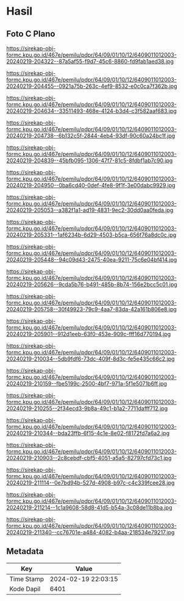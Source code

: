 # Hasil

## Foto C Plano

https://sirekap-obj-formc.kpu.go.id/467e/pemilu/pdpr/64/09/01/10/12/6409011012003-20240219-204322--87a5af55-f9d7-45c6-8860-fd9fab1aed38.jpg

https://sirekap-obj-formc.kpu.go.id/467e/pemilu/pdpr/64/09/01/10/12/6409011012003-20240219-204455--0921a75b-263c-4ef9-8532-e0c0ca7f362b.jpg

https://sirekap-obj-formc.kpu.go.id/467e/pemilu/pdpr/64/09/01/10/12/6409011012003-20240219-204634--33511493-468e-4124-b3d4-c3f582aaf683.jpg

https://sirekap-obj-formc.kpu.go.id/467e/pemilu/pdpr/64/09/01/10/12/6409011012003-20240219-204738--6b132c5f-2844-4eb4-93df-90c60a24bc1f.jpg

https://sirekap-obj-formc.kpu.go.id/467e/pemilu/pdpr/64/09/01/10/12/6409011012003-20240219-204839--45bfb095-1306-47f7-81c5-8fdbf1ab7c90.jpg

https://sirekap-obj-formc.kpu.go.id/467e/pemilu/pdpr/64/09/01/10/12/6409011012003-20240219-204950--0ba6cd40-0def-4fe8-9f1f-3e00dabc9929.jpg

https://sirekap-obj-formc.kpu.go.id/467e/pemilu/pdpr/64/09/01/10/12/6409011012003-20240219-205053--a382f1a1-ad19-4831-9ec2-30dd0aa0feda.jpg

https://sirekap-obj-formc.kpu.go.id/467e/pemilu/pdpr/64/09/01/10/12/6409011012003-20240219-205331--1af6234b-6d29-4503-b5ca-656f76a8dc0c.jpg

https://sirekap-obj-formc.kpu.go.id/467e/pemilu/pdpr/64/09/01/10/12/6409011012003-20240219-205448--94c09d43-2475-40ea-9211-75c6e04bf414.jpg

https://sirekap-obj-formc.kpu.go.id/467e/pemilu/pdpr/64/09/01/10/12/6409011012003-20240219-205626--9cda5b76-b491-485b-8b74-156e2bcc5c01.jpg

https://sirekap-obj-formc.kpu.go.id/467e/pemilu/pdpr/64/09/01/10/12/6409011012003-20240219-205758--30f49923-79c9-4aa7-83da-42a161b806e8.jpg

https://sirekap-obj-formc.kpu.go.id/467e/pemilu/pdpr/64/09/01/10/12/6409011012003-20240219-205901--912d1eeb-63f0-453e-909c-fff16d770194.jpg

https://sirekap-obj-formc.kpu.go.id/467e/pemilu/pdpr/64/09/01/10/12/6409011012003-20240219-210034--5db9fdf6-73dc-409f-8d3c-fe5e435c66c2.jpg

https://sirekap-obj-formc.kpu.go.id/467e/pemilu/pdpr/64/09/01/10/12/6409011012003-20240219-210159--fbe5199c-2500-4bf7-971a-5f1e5071b6ff.jpg

https://sirekap-obj-formc.kpu.go.id/467e/pemilu/pdpr/64/09/01/10/12/6409011012003-20240219-210255--2f34ecd3-9b8a-49c1-b1a2-7711dafff712.jpg

https://sirekap-obj-formc.kpu.go.id/467e/pemilu/pdpr/64/09/01/10/12/6409011012003-20240219-210344--bda23ffb-6f15-4c1e-8e02-f8172fd7a6a2.jpg

https://sirekap-obj-formc.kpu.go.id/467e/pemilu/pdpr/64/09/01/10/12/6409011012003-20240219-210903--2c8cebdf-cbf5-4051-a5a5-82797cfd73c1.jpg

https://sirekap-obj-formc.kpu.go.id/467e/pemilu/pdpr/64/09/01/10/12/6409011012003-20240219-211114--0e7bd94b-527d-4908-b97c-c4c339fcee28.jpg

https://sirekap-obj-formc.kpu.go.id/467e/pemilu/pdpr/64/09/01/10/12/6409011012003-20240219-211214--1c1a9608-58d8-41d5-b54a-3c08de11b8ba.jpg

https://sirekap-obj-formc.kpu.go.id/467e/pemilu/pdpr/64/09/01/10/12/6409011012003-20240219-211340--cc76701e-a484-4082-b4aa-218534e79217.jpg


## Metadata

| Key        | Value               |
| ---------- | ------------------- |
| Time Stamp | 2024-02-19 22:03:15 |
| Kode Dapil | 6401                |



